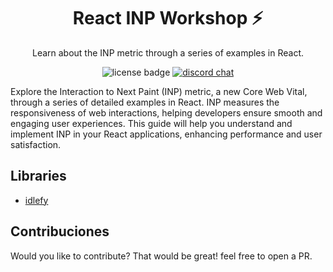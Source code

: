 <h1 align="center">
  React INP Workshop ⚡️
</h1>

<p align="center">
  Learn about the INP metric through a series of examples in React.
</p>

<p align="center">
  <img alt="license badge" src="https://img.shields.io/badge/license-MIT-blue.svg">
  <a href="https://discord.gg/MqJk8GhYfM">	
    <image alt="discord chat" src="https://img.shields.io/discord/704771560782692474?label=&logo=discord&logoColor=ffffff&color=7389D8&labelColor=6A7EC2">
  </a>
</p>

Explore the Interaction to Next Paint (INP) metric, a new Core Web Vital, through a series of detailed examples in React. INP measures the responsiveness of web interactions, helping developers ensure smooth and engaging user experiences. This guide will help you understand and implement INP in your React applications, enhancing performance and user satisfaction.

## Libraries

- [idlefy](https://github.com/redbus-labs/idlefy/tree/main)

## Contribuciones

Would you like to contribute? That would be great! feel free to open a PR.
